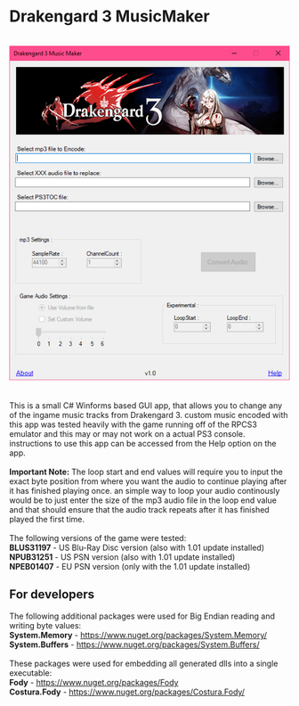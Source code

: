 # Drakengard 3 MusicMaker
<br>![Image Text](repo_img.png)
<br><br>
<br>This is a small C# Winforms based GUI app, that allows you to change any of the ingame music tracks from Drakengard 3. custom music encoded with this app was tested heavily with the game running off of the RPCS3 emulator and this may or may not work on a actual PS3 console. instructions to use this app can be accessed from the Help option on the app.
<br><br>**Important Note:** The loop start and end values will require you to input the exact byte position from where you want the audio to continue playing after it has finished playing once. an simple way to loop your audio continously would be to just enter the size of the mp3 audio file in the loop end value and that should ensure that the audio track repeats after it has finished played the first time.
<br><br>The following versions of the game were tested:
<br>**BLUS31197** - US Blu-Ray Disc version (also with 1.01 update installed)
<br>**NPUB31251** - US PSN version (also with 1.01 update installed)
<br>**NPEB01407** - EU PSN version (only with the 1.01 update installed)
<br>
## For developers
The following additional packages were used for Big Endian reading and writing byte values:
<br>**System.Memory** - https://www.nuget.org/packages/System.Memory/
<br>**System.Buffers** - https://www.nuget.org/packages/System.Buffers/
<br><br>These packages were used for embedding all generated dlls into a single executable:
<br>**Fody** - https://www.nuget.org/packages/Fody
<br>**Costura.Fody** - https://www.nuget.org/packages/Costura.Fody/
